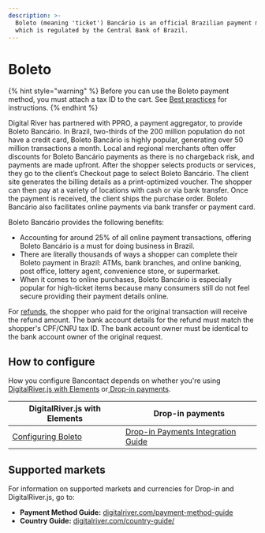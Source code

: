 ```yaml
---
description: >-
  Boleto (meaning 'ticket') Bancário is an official Brazilian payment method,
  which is regulated by the Central Bank of Brazil.
---
```


# Boleto

{% hint style="warning" %}
Before you can use the Boleto payment method, you must attach a tax ID to the cart.  See [Best practices](../payments-solutions/digitalriver.js/payment-methods/configuring-boleto.md#best-practices) for instructions.
{% endhint %}

Digital River has partnered with PPRO, a payment aggregator, to provide Boleto Bancário. In Brazil, two-thirds of the 200 million population do not have a credit card, Boleto Bancário is highly popular, generating over 50 million transactions a month. Local and regional merchants often offer discounts for Boleto Bancário payments as there is no chargeback risk, and payments are made upfront. After the shopper selects products or services, they go to the client’s Checkout page to select Boleto Bancário. The client site generates the billing details as a print-optimized voucher. The shopper can then pay at a variety of locations with cash or via bank transfer. Once the payment is received, the client ships the purchase order. Boleto Bancário also facilitates online payments via bank transfer or payment card.&#x20;

Boleto Bancário provides the following benefits:&#x20;

* Accounting for around 25% of all online payment transactions, offering Boleto Bancário is a must for doing business in Brazil.&#x20;
* There are literally thousands of ways a shopper can complete their Boleto payment in Brazil: ATMs, bank branches, and online banking, post office, lottery agent, convenience store, or supermarket.&#x20;
* When it comes to online purchases, Boleto Bancário is especially popular for high-ticket items because many consumers still do not feel secure providing their payment details online.&#x20;

For [refunds](../../admin-apis/refunds/managing-a-refund-for-a-delayed-payment-method.md), the shopper who paid for the original transaction will receive the refund amount. The bank account details for the refund must match the shopper's CPF/CNPJ tax ID. The bank account owner must be identical to the bank account owner of the original request.

## How to configure&#x20;

How you configure Bancontact depends on whether you're using [DigitalRiver.js with Elements](../payments-solutions/digitalriver.js/) or[ Drop-in payments](../payments-solutions/drop-in/).&#x20;

| DigitalRiver.js with Elements                                                                     | Drop-in payments                                                                                 |
| ------------------------------------------------------------------------------------------------- | ------------------------------------------------------------------------------------------------ |
| [Configuring Boleto](../payments-solutions/digitalriver.js/payment-methods/configuring-boleto.md) | [Drop-in Payments Integration Guide](../payments-solutions/drop-in/drop-in-integration-guide.md) |

## Supported markets

For information on supported markets and currencies for Drop-in and DigitalRiver.js, go to:&#x20;

* **Payment Method Guide:** [digitalriver.com/payment-method-guide](https://www.digitalriver.com/payment-method-guide/)
* **Country Guide:** [digitalriver.com/country-guide/](https://www.digitalriver.com/country-guide/)
